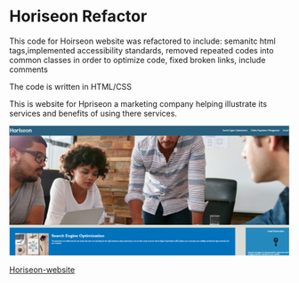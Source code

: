 # Horiseon Refactor
This code for Hoirseon website was refactored to include: semanitc html tags,implemented accessibility standards, removed repeated codes into common classes in order to optimize code, fixed broken links, include comments 

The code is written in HTML/CSS

This is website for Hpriseon a marketing company helping illustrate its services and benefits of using there services. 


![Horiseon-website](assets/images/Horiseonthumbnail.PNG)

[Horiseon-website](https://robumana.github.io/HoriseonRefactor)



